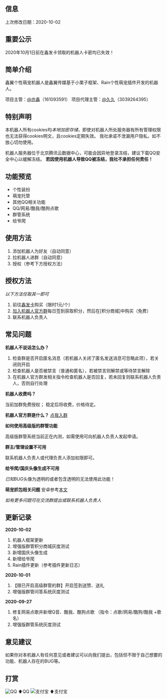 ## 信息
上次修改日期：2020-10-02

## 重要公示
2020年10月1日前在鑫发卡领取的机器人卡密均已失效！

## 简单介绍
鑫翼个性萌宠机器人是鑫翼传媒基于小栗子框架、Rain个性萌宠插件开发的机器人。

项目主管：[@亦鑫][1]（161093591）
项目代理主管：[@久久][2]（3039264395）
## 特别声明
本机器人所有cookies均*本地加密存储*，即使对机器人所处服务器有所有管理权限也无法获得cookies明文，且cookies定期失效。
我社承诺不泄漏用户隐私，如不放心切勿使用。

机器人服务器位于北京腾讯云数据中心，可能会因异地登录冻结，建议下载QQ安全中心以缓解冻结。
**若因使用机器人导致QQ被冻结，我社不承担任何责任！**

## 功能预览
 - 个性装扮
 - 萌宠托管
 - 其他QQ相关功能
 - QQ/网易/酷我/酷狗点歌
 - 群管系统
 - 给爷爬

## 使用方法

 1. 添加机器人为好友（自动同意）
 2. 拉机器人进群（自动同意）
 3. 授权（参考下方授权方法）

## 授权方法
*以下方法任取其一即可*
 1. 前往[鑫发卡](http://xin-fk.chenxiweb1.cn/?cid=1&tid=1)购买（限时1元/个）
 2. [加入机器人官方群][4]每日签到获取积分，然后在[积分商城]中购买（免费）
 3. 联系机器人负责人



## 常见问题
**机器人不说话怎么办？**

 1. 检查群是否开启匿名消息（若机器人关闭了匿名发送消息可忽略此项），若关闭则开启
 2. 检查机器人是否被禁言（普通和匿名），若被禁言则解禁或等待禁言解除
 3. 在机器人官方群发相关指令检查机器人是否回复，若未回复则联系机器人负责人，否则自行处理

**机器人收费吗？**

当前加群免费授权；
稳定后将收费，价格待定。

**机器人官方群是什么？**
[点我入群][4]

**如何使用高级版的群管功能**

高级版群管系统当前正在内测，如需使用可向机器人负责人发起申请。

**群主/管理设置不可用**

联系机器人负责人或代理负责人添加权限即可。

**给爷爬/国庆头像生成不可用**

*已知BUG*头像为透明的或者包含透明的无法使用此功能！

**萌宠抓包相关问题**
安卓参考[本文](http://url.4c3x.top/NwCVB9)

*如有更多问题可在交流群提出或联系机器人负责人*

## 更新记录
**2020-10-02**
 1. 机器人框架更新
 2. 增强版群管积分商城灰度测试
 3. 新增国庆头像生成
 4. 新增给爷爬
 5. Rain插件更新（参考插件更新日志）

**2020-10-01**
 1. 【限已开启高级群管的群】开启签到送赞、送礼
 2. 增强版群管问答系统灰度测试

**2020-09-27**

 1. 修复网易点歌并新增Q音、酷我、酷狗点歌
（指令：点歌/网易/酷狗/酷我 +歌名）
 2. 增强版群管系统灰度测试


## 意见建议
如果你对本机器人有任何意见或者建议可以向我们提出，包括但不限于自己想要的功能、机器人存在的BUG等。

## 打赏
![QQ](http://p.ananas.chaoxing.com/star3/origin/9a9547f242b42e49a396f0dffa69ecda)
⬆️QQ
![支付宝](https://cdn.jsdelivr.net/gh/XinYi-Media/YiPic/2020/10/01/5f754a2f780db.jpeg)
⬆️支付宝

  [1]: http://we-mz.chenxiweb1.cn/index.php?mod=wall&do=add&qq=161093591
  [2]: http://we-mz.chenxiweb1.cn/index.php?mod=wall&do=add&qq=3039264395
  [3]: http://xin-fk.chenxiweb1.cn/?cid=1&tid=1
  [4]: https://jq.qq.com/?_wv=1027&k=pCxZXIkF
